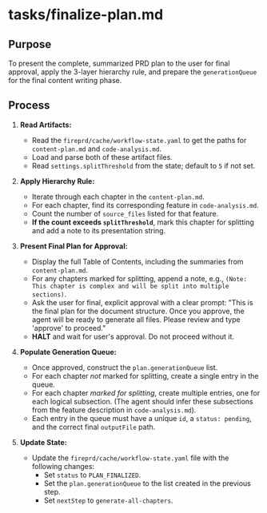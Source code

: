 # tasks/finalize-plan.md

## Purpose
To present the complete, summarized PRD plan to the user for final approval, apply the 3-layer hierarchy rule, and prepare the `generationQueue` for the final content writing phase.

## Process

1.  **Read Artifacts:**
    * Read the `fireprd/cache/workflow-state.yaml` to get the paths for `content-plan.md` and `code-analysis.md`.
    * Load and parse both of these artifact files.
    * Read `settings.splitThreshold` from the state; default to `5` if not set.

2.  **Apply Hierarchy Rule:**
    * Iterate through each chapter in the `content-plan.md`.
    * For each chapter, find its corresponding feature in `code-analysis.md`.
    * Count the number of `source_files` listed for that feature.
    * **If the count exceeds `splitThreshold`**, mark this chapter for splitting and add a note to its presentation string.

3.  **Present Final Plan for Approval:**
    * Display the full Table of Contents, including the summaries from `content-plan.md`.
    * For any chapters marked for splitting, append a note, e.g., `(Note: This chapter is complex and will be split into multiple sections)`.
    * Ask the user for final, explicit approval with a clear prompt: "This is the final plan for the document structure. Once you approve, the agent will be ready to generate all files. Please review and type 'approve' to proceed."
    * **HALT** and wait for user's approval. Do not proceed without it.

4.  **Populate Generation Queue:**
    * Once approved, construct the `plan.generationQueue` list.
    * For each chapter *not* marked for splitting, create a single entry in the queue.
    * For each chapter *marked for splitting*, create multiple entries, one for each logical subsection. (The agent should infer these subsections from the feature description in `code-analysis.md`).
    * Each entry in the queue must have a unique `id`, a `status: pending`, and the correct final `outputFile` path.

5.  **Update State:**
    * Update the `fireprd/cache/workflow-state.yaml` file with the following changes:
        * Set `status` to `PLAN_FINALIZED`.
        * Set the `plan.generationQueue` to the list created in the previous step.
        * Set `nextStep` to `generate-all-chapters`.
